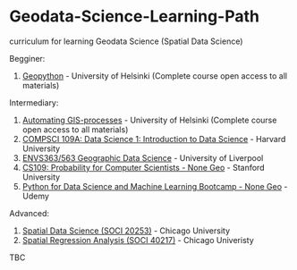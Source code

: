 # Geodata-Science-Learning-Path

curriculum for learning Geodata Science (Spatial Data Science)

Begginer:
1. [Geopython](https://geo-python.github.io/2017/) - University of Helsinki (Complete course open access to all materials)


Intermediary:
1. [Automating GIS-processes](https://automating-gis-processes.github.io/2017/) - University of Helsinki (Complete course open access to all materials)
2. [COMPSCI 109A: Data Science 1: Introduction to Data Science](https://canvas.harvard.edu/courses/29726/pages/videos) - Harvard University
3. [ENVS363/563 Geographic Data Science](http://darribas.org/gds17/) - University of Liverpool
4. [CS109: Probability for Computer Scientists - None Geo](https://web.stanford.edu/class/archive/cs/cs109/cs109.1166//handouts/overview.html) - Stanford University
5. [Python for Data Science and Machine Learning Bootcamp - None Geo](https://www.udemy.com/python-for-data-science-and-machine-learning-bootcamp/) - Udemy

Advanced:
1. [Spatial Data Science (SOCI 20253)](https://spatial.uchicago.edu/content/lectures-luc-anselin-uchicago) - Chicago University
2. [Spatial Regression Analysis (SOCI 40217)](https://spatial.uchicago.edu/content/lectures-luc-anselin-uchicago) - Chicago Univeristy



TBC 
